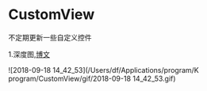 # CustomView
不定期更新一些自定义控件

1.深度图,[博文](https://blog.csdn.net/hj2drf/article/details/82744822)

![2018-09-18 14_42_53](/Users/df/Applications/program/K program/CustomView/gif/2018-09-18 14_42_53.gif)